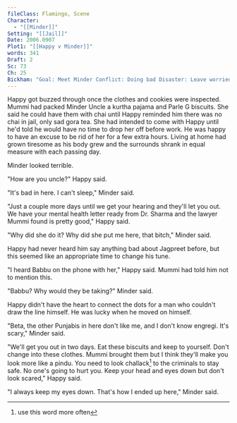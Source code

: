 ```yaml
---
fileClass: Flamingo, Scene
Character:
  - "[[Minder]]"
Setting: "[[Jail]]"
Date: 2006.0907
Plot1: "[[Happy v Minder]]"
words: 341
Draft: 2
Sc: 73
Ch: 25
Bickham: "Goal: Meet Minder Conflict: Doing bad Disaster: Leave worried"
---
```

Happy got buzzed through once the clothes and cookies were inspected. Mummi had packed Minder Uncle a kurtha pajama and Parle G biscuits. She said he could have them with chai until Happy reminded him there was no chai in jail, only sad gora tea. She had intended to come with Happy until he'd told he would have no time to drop her off before work. He was happy to have an excuse to be rid of her for a few extra hours. Living at home had grown tiresome as his body grew and the surrounds shrank in equal measure with each passing day.

Minder looked terrible.

"How are you uncle?" Happy said.

"It's bad in here. I can't sleep," Minder said.

"Just a couple more days until we get your hearing and they'll let you out. We have your mental health letter ready from Dr. Sharma and the lawyer Mummi found is pretty good," Happy said.

"Why did she do it? Why did she put me here, that bitch," Minder said.

Happy had never heard him say anything bad about Jagpreet before, but this seemed like an appropriate time to change his tune.

"I heard Babbu on the phone with her," Happy said. Mummi had told him not to mention this.

"Babbu? Why would they be taking?" Minder said.

Happy didn't have the heart to connect the dots for a man who couldn't draw the line himself. He was lucky when he moved on himself.

"Beta, the other Punjabis in here don't like me, and I don't know engregi. It's scary," Minder said.

"We'll get you out in two days. Eat these biscuits and keep to yourself. Don't change into these clothes. Mummi brought them but I think they'll make you look more like a pindu. You need to look challack[^1] to the criminals to stay safe. No one's going to hurt you. Keep your head and eyes down but don't look scared," Happy said.

"I always keep my eyes down. That's how I ended up here," Minder said.

[^1]: use this word more often